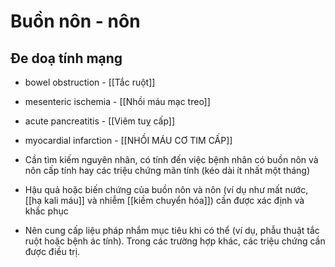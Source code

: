 # Buồn nôn - nôn

## Đe doạ tính mạng
- bowel obstruction - [[Tắc ruột]]
- mesenteric ischemia - [[Nhồi máu mạc treo]]
- acute pancreatitis - [[Viêm tuỵ cấp]]
- myocardial infarction - [[NHỒI MÁU CƠ TIM CẤP]]

- Cần tìm kiếm nguyên nhân, có tính đến việc bệnh nhân có buồn nôn và nôn cấp tính hay các triệu chứng mãn tính (kéo dài ít nhất một tháng)
- Hậu quả hoặc biến chứng của buồn nôn và nôn (ví dụ như mất nước, [[hạ kali máu]] và nhiễm [[kiềm chuyển hóa]]) cần được xác định và khắc phục
- Nên cung cấp liệu pháp nhắm mục tiêu khi có thể (ví dụ, phẫu thuật tắc ruột hoặc bệnh ác tính). Trong các trường hợp khác, các triệu chứng cần được điều trị.